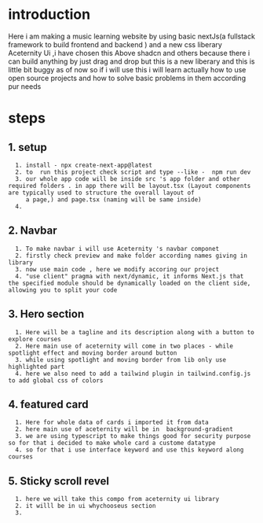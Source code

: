 # introduction
Here i am making a music learning website by using basic nextJs(a fullstack framework to build frontend and backend ) and a new css liberary Aceternity Ui ,i have chosen this Above shadcn and others because there i can build anything by just drag and drop but this is a new liberary and this is little bit buggy as of now so if i will use this i will learn actually how to use open source projects and how to solve basic problems in them according pur needs

# steps 
## 1. setup
      1. install - npx create-next-app@latest
      2. to  run this project check script and type --like -  npm run dev
      3. our whole app code will be inside src 's app folder and other required folders . in app there will be layout.tsx (Layout components are typically used to structure the overall layout of 
         a page,) and page.tsx (naming will be same inside)
      4. 

## 2. Navbar
      1. To make navbar i will use Aceternity 's navbar componet
      2. firstly check preview and make folder according names giving in  library 
      3. now use main code , here we modify accoring our project 
      4. "use client" pragma with next/dynamic, it informs Next.js that the specified module should be dynamically loaded on the client side, allowing you to split your code

 ## 3. Hero section
      1. Here will be a tagline and its description along with a button to explore courses
      2. Here main use of aceternity will come in two places - while spotlight effect and moving border around button
      3. while using spotlight and moving border from lib only use highlighted part 
      4. here we also need to add a tailwind plugin in tailwind.config.js to add global css of colors

 ## 4. featured card
      1. Here for whole data of cards i imported it from data 
      2. here main use of aceternity will be in  background-gradient 
      3. we are using typescript to make things good for security purpose so for that i decided to make whole card a custome datatype 
      4. so for that i use interface keyword and use this keyword along courses 

 ## 5. Sticky scroll revel
      1. here we will take this compo from aceternity ui library
      2. it willl be in ui whychooseus section
      3. 
